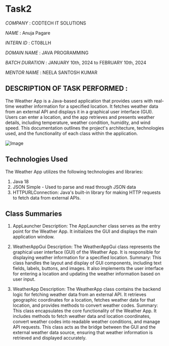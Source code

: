 # Task2

*COMPANY* : CODTECH IT SOLUTIONS 

*NAME* : Anuja Pagare

*INTERN ID* : CT08LLH

*DOMAIN NAME* : JAVA PROGRAMMING

*BATCH DURATION* : JANUARY 10th, 2024 to FEBRUARY 10th, 2024

*MENTOR NAME* : NEELA SANTOSH KUMAR

## DESCRIPTION OF TASK PERFORMED :

The Weather App is a Java-based application that provides users with real-time weather information for a specified location. It fetches weather data from an external API and displays it in a graphical user interface (GUI). Users can enter a location, and the app retrieves and presents weather details, including temperature, weather condition, humidity, and wind speed. This documentation outlines the project's architecture, technologies used, and the functionality of each class within the application.

![Image](https://github.com/user-attachments/assets/08baf845-dce6-47cc-a637-f8c8882c1f98)

## Technologies Used
The Weather App utilizes the following technologies and libraries:

1) Java 18
2) JSON Simple - Used to parse and read through JSON data
3) HTTPURLConnection: Java's built-in library for making HTTP requests to fetch data from external APIs.

## Class Summaries

1) AppLauncher
Description: The AppLauncher class serves as the entry point for the Weather App. It initializes the GUI and displays the main application window.

2) WeatherAppGui
Description: The WeatherAppGui class represents the graphical user interface (GUI) of the Weather App. It is responsible for displaying weather information for a specified location.
Summary: This class handles the layout and display of GUI components, including text fields, labels, buttons, and images. It also implements the user interface for entering a location and updating the weather information based on user input.

3) WeatherApp
Description: The WeatherApp class contains the backend logic for fetching weather data from an external API. It retrieves geographic coordinates for a location, fetches weather data for that location, and provides methods to convert weather codes.
Summary: This class encapsulates the core functionality of the Weather App. It includes methods to fetch weather data and location coordinates, convert weather codes into readable weather conditions, and manage API requests. This class acts as the bridge between the GUI and the external weather data source, ensuring that weather information is retrieved and displayed accurately.
